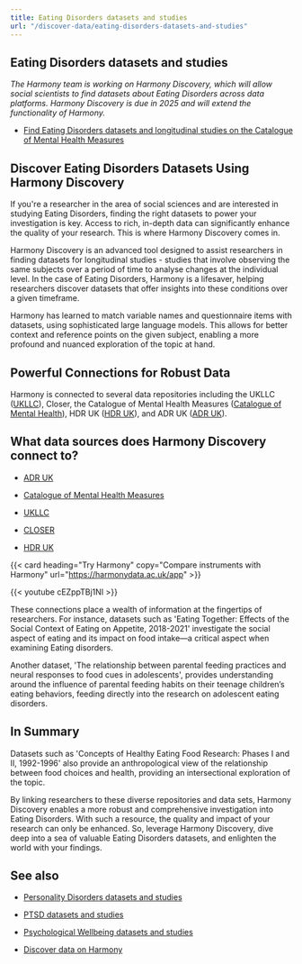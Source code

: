 ```yaml
---
title: Eating Disorders datasets and studies
url: "/discover-data/eating-disorders-datasets-and-studies"
---
```


## Eating Disorders datasets and studies

*The Harmony team is working on Harmony Discovery, which will allow social scientists to find datasets about Eating Disorders across data platforms. Harmony Discovery is due in 2025 and will extend the functionality of Harmony.*

* [Find Eating Disorders datasets and longitudinal studies on the Catalogue of Mental Health Measures](https://www.cataloguementalhealth.ac.uk/?content=search&query=Topic:eating+disorders)

## Discover Eating Disorders Datasets Using Harmony Discovery

If you're a researcher in the area of social sciences and are interested in studying Eating Disorders, finding the right datasets to power your investigation is key. Access to rich, in-depth data can significantly enhance the quality of your research. This is where Harmony Discovery comes in.

Harmony Discovery is an advanced tool designed to assist researchers in finding datasets for longitudinal studies - studies that involve observing the same subjects over a period of time to analyse changes at the individual level. In the case of Eating Disorders, Harmony is a lifesaver, helping researchers discover datasets that offer insights into these conditions over a given timeframe.

Harmony has learned to match variable names and questionnaire items with datasets, using sophisticated large language models. This allows for better context and reference points on the given subject, enabling a more profound and nuanced exploration of the topic at hand.

## Powerful Connections for Robust Data

Harmony is connected to several data repositories including the UKLLC ([UKLLC](https://explore.ukllc.ac.uk)), Closer, the Catalogue of Mental Health Measures ([Catalogue of Mental Health](https://www.cataloguementalhealth.ac.uk/)), HDR UK ([HDR UK](https://www.hdruk.ac.uk/)), and ADR UK ([ADR UK](https://www.adruk.org/)). 

## What data sources does Harmony Discovery connect to?

* [ADR UK](https://www.adruk.org/data-access/data-catalogue/)

* [Catalogue of Mental Health Measures](https://www.cataloguementalhealth.ac.uk/)

* [UKLLC](https://explore.ukllc.ac.uk)

* [CLOSER](https://closer.ac.uk/)

* [HDR UK](https://www.healthdatagateway.org/)

{{< card heading="Try Harmony" copy="Compare instruments with Harmony" url="https://harmonydata.ac.uk/app" >}}

{{< youtube cEZppTBj1NI >}}



These connections place a wealth of information at the fingertips of researchers. For instance, datasets such as 'Eating Together: Effects of the Social Context of Eating on Appetite, 2018-2021' investigate the social aspect of eating and its impact on food intake—a critical aspect when examining Eating disorders.

Another dataset, 'The relationship between parental feeding practices and neural responses to food cues in adolescents', provides understanding around the influence of parental feeding habits on their teenage children’s eating behaviors, feeding directly into the research on adolescent eating disorders.

## In Summary

Datasets such as 'Concepts of Healthy Eating Food Research: Phases I and II, 1992-1996' also provide an anthropological view of the relationship between food choices and health, providing an intersectional exploration of the topic.

By linking researchers to these diverse repositories and data sets, Harmony Discovery enables a more robust and comprehensive investigation into Eating Disorders. With such a resource, the quality and impact of your research can only be enhanced. So, leverage Harmony Discovery, dive deep into a sea of valuable Eating Disorders datasets, and enlighten the world with your findings.

## See also

* [Personality Disorders datasets and studies](/discover-data/personality-disorders-datasets-and-studies)

* [PTSD datasets and studies](/discover-data/ptsd-datasets-and-studies)

* [Psychological Wellbeing datasets and studies](/discover-data/psychological-wellbeing-datasets-and-studies)

* [Discover data on Harmony](/discover-data/)